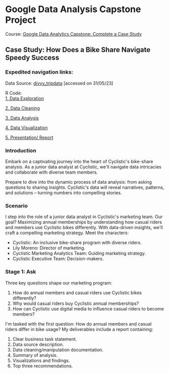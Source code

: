 # Google Data Analysis Capstone Project

Course: [Google Data Analytics Capstone: Complete a Case Study](https://www.coursera.org/learn/google-data-analytics-capstone)

## Case Study: How Does a Bike Share Navigate Speedy Success

### Expedited navigation links:
Data Source: [divvy_tripdata](https://divvy-tripdata.s3.amazonaws.com/index.html) [accessed on 31/05/23]  
  
R Code:   
[1. Data Exploration](https://github.com/Pration/portfolio_projects/blob/main/Data_Exploration/data_exploration.R)  

[2. Data Cleaning](https://github.com/Pration/portfolio_projects/blob/main/Data_Cleaning/data_cleaning.R) 

[3. Data Analysis](https://github.com/Pration/portfolio_projects/blob/main/Data_Analysis/data_analysis.R)

[4. Data Visualization](https://public.tableau.com/views/BikeShare2_16857956701950/ExploringBikeShareUsageATaleofCasualvs_AnnualRiders?:language=en-US&:display_count=n&:origin=viz_share_link)

[5. Presentation/ Report](https://docs.google.com/presentation/d/1xDEYETbY49vevyszMM60aPxqECUhiFWHwl8S_l9NA8I/edit?usp=sharing)


### Introduction

Embark on a captivating journey into the heart of Cyclistic's bike-share analysis. As a junior data analyst at Cyclistic, we'll navigate data intricacies and collaborate with diverse team members.

Prepare to dive into the dynamic process of data analysis: from asking questions to sharing insights. Cyclistic's data will reveal narratives, patterns, and solutions – turning numbers into compelling stories.

### Scenario

I step into the role of a junior data analyst in Cyclistic's marketing team. Our goal? Maximizing annual memberships by understanding how casual riders and members use Cyclistic bikes differently. With data-driven insights, we'll craft a compelling marketing strategy. Meet the characters:

- Cyclistic: An inclusive bike-share program with diverse riders.
- Lily Moreno: Director of marketing.
- Cyclistic Marketing Analytics Team: Guiding marketing strategy.
- Cyclistic Executive Team: Decision-makers.

### Stage 1: Ask

Three key questions shape our marketing program:

1. How do annual members and casual riders use Cyclistic bikes differently?
2. Why would casual riders buy Cyclistic annual memberships?
3. How can Cyclistic use digital media to influence casual riders to become members?

I'm tasked with the first question: How do annual members and casual riders differ in bike usage? My deliverables include a report containing:

1. Clear business task statement.
2. Data source description.
3. Data cleaning/manipulation documentation.
4. Summary of analysis.
5. Visualizations and findings.
6. Top three recommendations.


